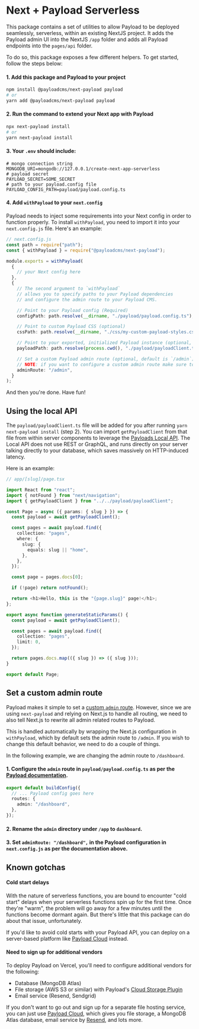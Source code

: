 # Next + Payload Serverless

This package contains a set of utilities to allow Payload to be deployed seamlessly, serverless, within an existing NextJS project. It adds the Payload admin UI into the NextJS `/app` folder and adds all Payload endpoints into the `pages/api` folder.

To do so, this package exposes a few different helpers. To get started, follow the steps below:

#### 1. Add this package and Payload to your project

```bash
npm install @payloadcms/next-payload payload
# or
yarn add @payloadcms/next-payload payload
```

#### 2. Run the command to extend your Next app with Payload

```bash
npx next-payload install
# or
yarn next-payload install
```

#### 3. Your `.env` should include:

```env
# mongo connection string
MONGODB_URI=mongodb://127.0.0.1/create-next-app-serverless
# payload secret
PAYLOAD_SECRET=SOME_SECRET
# path to your payload.config file
PAYLOAD_CONFIG_PATH=payload/payload.config.ts
```

#### 4. Add `withPayload` to your `next.config`

Payload needs to inject some requirements into your Next config in order to function properly. To install `withPayload`, you need to import it into your `next.config.js` file. Here's an example:

```ts
// next.config.js
const path = require("path");
const { withPayload } = require("@payloadcms/next-payload");

module.exports = withPayload(
  {
    // your Next config here
  },
  {
    // The second argument to `withPayload`
    // allows you to specify paths to your Payload dependencies
    // and configure the admin route to your Payload CMS.

    // Point to your Payload config (Required)
    configPath: path.resolve(__dirname, "./payload/payload.config.ts"),

    // Point to custom Payload CSS (optional)
    cssPath: path.resolve(__dirname, "./css/my-custom-payload-styles.css"),

    // Point to your exported, initialized Payload instance (optional, default shown below`)
    payloadPath: path.resolve(process.cwd(), "./payload/payloadClient.ts"),

    // Set a custom Payload admin route (optional, default is `/admin`)
    // NOTE: if you want to configure a custom admin route make sure to follow the additional instructions located in the "Set a custom admin route" section below.
    adminRoute: "/admin",
  }
);
```

And then you're done. Have fun!

## Using the local API

The `payload/payloadClient.ts` file will be added for you after running `yarn next-payload install` (step 2). You can import `getPayloadClient` from that file from within server components to leverage the [Payloads Local API](https://payloadcms.com/docs/local-api/overview#local-api). The Local API does not use REST or GraphQL, and runs directly on your server talking directly to your database, which saves massively on HTTP-induced latency.

Here is an example:

```ts
// app/[slug]/page.tsx

import React from "react";
import { notFound } from "next/navigation";
import { getPayloadClient } from "../../payload/payloadClient";

const Page = async ({ params: { slug } }) => {
  const payload = await getPayloadClient();

  const pages = await payload.find({
    collection: "pages",
    where: {
      slug: {
        equals: slug || "home",
      },
    },
  });

  const page = pages.docs[0];

  if (!page) return notFound();

  return <h1>Hello, this is the "{page.slug}" page!</h1>;
};

export async function generateStaticParams() {
  const payload = await getPayloadClient();

  const pages = await payload.find({
    collection: "pages",
    limit: 0,
  });

  return pages.docs.map(({ slug }) => ({ slug }));
}

export default Page;
```

## Set a custom admin route

Payload makes it simple to set a [custom `admin` route](https://payloadcms.com/docs/configuration/overview#options). However, since we are using `next-payload` and relying on Next.js to handle all routing, we need to also tell Next.js to rewrite all admin related routes to Payload.

This is handled automatically by wrapping the Next.js configuration in `withPayload`, which by default sets the admin route to `/admin`. If you wish to change this default behavior, we need to do a couple of things.

In the following example, we are changing the admin route to `/dashboard`.

#### 1. Configure the `admin` route in `payload/payload.config.ts` as per the [Payload documentation](https://payloadcms.com/docs/configuration/overview#options).

```ts
export default buildConfig({
  // ... Payload config goes here
  routes: {
    admin: "/dashboard",
  },
});
```

#### 2. Rename the `admin` directory under `/app` to `dashboard`.

#### 3. Set `adminRoute: "/dashboard",` in the Payload configuration in `next.config.js` as per the documentation above.

## Known gotchas

#### Cold start delays

With the nature of serverless functions, you are bound to encounter "cold start" delays when your serverless functions spin up for the first time. Once they're "warm", the problem will go away for a few minutes until the functions become dormant again. But there's little that this package can do about that issue, unfortunately.

If you'd like to avoid cold starts with your Payload API, you can deploy on a server-based platform like [Payload Cloud](https://payloadcms.com/new) instead.

#### Need to sign up for additional vendors

To deploy Payload on Vercel, you'll need to configure additional vendors for the following:

- Database (MongoDB Atlas)
- File storage (AWS S3 or similar) with Payload's [Cloud Storage Plugin](https://github.com/payloadcms/plugin-cloud-storage)
- Email service (Resend, Sendgrid)

If you don't want to go out and sign up for a separate file hosting service, you can just use [Payload Cloud](https://payloadcms.com/new), which gives you file storage, a MongoDB Atlas database, email service by [Resend](https://resend.com), and lots more.
